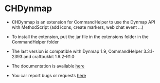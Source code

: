 CHDynmap
========


- CHDynmap is an extension for CommandHelper to use the Dynmap API with MethodScript (add icons, create markers, web chat event ...)

- To install the extension, put the jar file in the extensions folder in the CommandHelper folder
 
- The last version is compatible with Dynmap 1.9, CommandHelper 3.3.1-2393 and craftbukkit 1.6.2-R1.0

- The documentation is available [here](https://github.com/Hekta/CHDynmap/wiki)

- You car report bugs or requests [here](https://github.com/Hekta/CHDynmap/issues)